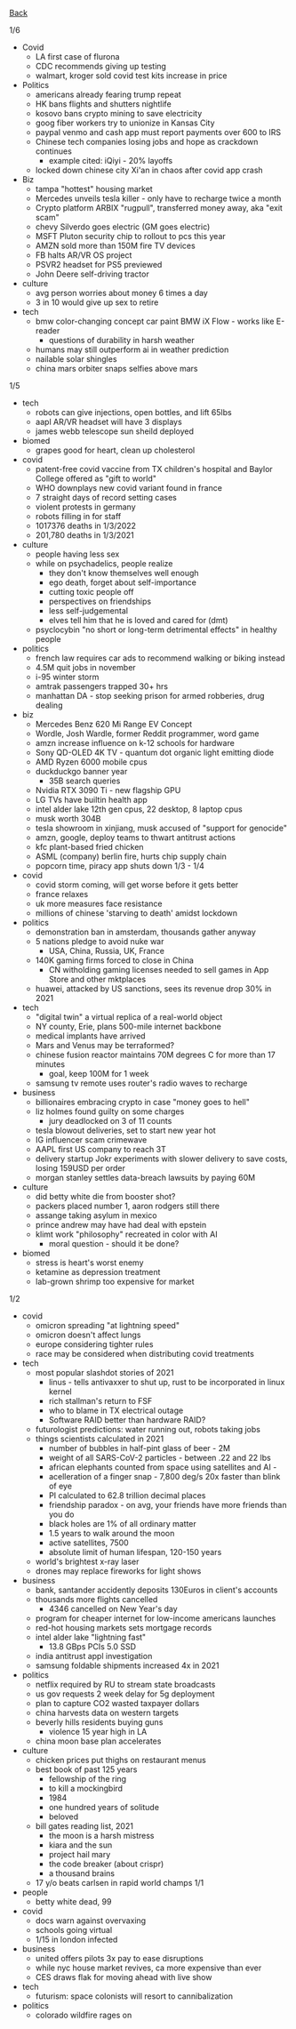 [Back](./index.md)

1/6
- Covid
  - LA first case of flurona
  - CDC recommends giving up testing
  - walmart, kroger sold covid test kits increase in price
- Politics
  - americans already fearing trump repeat
  - HK bans flights and shutters nightlife
  - kosovo bans crypto mining to save electricity
  - goog fiber workers try to unionize in Kansas City
  - paypal venmo and cash app must report payments over 600 to IRS
  - Chinese tech companies losing jobs and hope as crackdown continues
    - example cited: iQiyi - 20% layoffs
  - locked down chinese city Xi'an in chaos after covid app crash
- Biz
  - tampa "hottest" housing market
  - Mercedes unveils tesla killer - only have to recharge twice a month
  - Crypto platform ARBIX "rugpull", transferred money away, aka "exit scam"
  - chevy Silverdo goes electric (GM goes electric)
  - MSFT Pluton security chip to rollout to pcs this year
  - AMZN sold more than 150M fire TV devices
  - FB halts AR/VR OS project
  - PSVR2 headset for PS5 previewed
  - John Deere self-driving tractor
- culture
  - avg person worries about money 6 times a day
  - 3 in 10 would give up sex to retire 
- tech 
  - bmw color-changing concept car paint BMW iX Flow - works like E-reader
    - questions of durability in harsh weather 
  - humans may still outperform ai in weather prediction 
  - nailable solar shingles 
  - china mars orbiter snaps selfies above mars

1/5
- tech
  - robots can give injections, open bottles, and lift 65lbs
  - aapl AR/VR headset will have 3 displays 
  - james webb telescope sun sheild deployed
- biomed
  - grapes good for heart, clean up cholesterol
- covid
  - patent-free covid vaccine from TX children's hospital and Baylor College offered as "gift to world"
  - WHO downplays new covid variant found in france 
  - 7 straight days of record setting cases
  - violent protests in germany
  - robots filling in for staff
  - 1017376 deaths in 1/3/2022
  - 201,780 deaths in 1/3/2021
- culture
  - people having less sex
  - while on psychadelics, people realize
    - they don't know themselves well enough
    - ego death, forget about self-importance
    - cutting toxic people off
    - perspectives on friendships
    - less self-judgemental 
    - elves tell him that he is loved and cared for (dmt)
  - psyclocybin "no short or long-term detrimental effects" in healthy people
- politics
  - french law requires car ads to recommend walking or biking instead
  - 4.5M quit jobs in november
  - i-95 winter storm
  - amtrak passengers trapped 30+ hrs
  - manhattan DA - stop seeking prison for armed robberies, drug dealing
- biz 
  - Mercedes Benz 620 Mi Range EV Concept 
  - Wordle, Josh Wardle, former Reddit programmer, word game
  - amzn increase influence on k-12 schools for hardware
  - Sony QD-OLED 4K TV - quantum dot organic light emitting diode 
  - AMD Ryzen 6000 mobile cpus
  - duckduckgo banner year 
    - 35B search queries
  - Nvidia RTX 3090 Ti - new flagship GPU
  - LG TVs have builtin health app 
  - intel alder lake 12th gen cpus, 22 desktop, 8 laptop cpus
  - musk worth 304B
  - tesla showroom in xinjiang, musk accused of "support for genocide"
  - amzn, google, deploy teams to thwart antitrust actions
  - kfc plant-based fried chicken 
  - ASML (company) berlin fire, hurts chip supply chain
  - popcorn time, piracy app shuts down
1/3 - 1/4
- covid
  - covid storm coming, will get worse before it gets better
  - france relaxes
  - uk more measures face resistance
  - millions of chinese 'starving to death' amidst lockdown
- politics
  - demonstration ban in amsterdam, thousands gather anyway
  - 5 nations pledge to avoid nuke war 
    - USA, China, Russia, UK, France
  - 140K gaming firms forced to close in China
    - CN witholding gaming licenses needed to sell games in App Store and other mktplaces 
  - huawei, attacked by US sanctions, sees its revenue drop 30% in 2021
- tech
  - "digital twin" a virtual replica of a real-world object 
  - NY county, Erie, plans 500-mile internet backbone 
  - medical implants have arrived
  - Mars and Venus may be terraformed?
  - chinese fusion reactor maintains 70M degrees C for more than 17 minutes 
    - goal, keep 100M for 1 week
  - samsung tv remote uses router's radio waves to recharge
- business
  - billionaires embracing crypto in case "money goes to hell"
  - liz holmes found guilty on some charges
    - jury deadlocked on 3 of 11 counts
  - tesla blowout deliveries, set to start new year hot 
  - IG influencer scam crimewave
  - AAPL first US company to reach 3T
  - delivery startup Jokr experiments with slower delivery to save costs, losing 159USD per order
  - morgan stanley settles data-breach lawsuits by paying 60M
- culture 
  - did betty white die from booster shot?
  - packers placed number 1, aaron rodgers still there
  - assange taking asylum in mexico
  - prince andrew may have had deal with epstein 
  - klimt work "philosophy" recreated in color with AI 
    - moral question - should it be done?
- biomed
  - stress is heart's worst enemy 
  - ketamine as depression treatment
  - lab-grown shrimp too expensive for market

1/2
- covid
  - omicron spreading "at lightning speed"
  - omicron doesn't affect lungs
  - europe considering tighter rules
  - race may be considered when distributing covid treatments
- tech
  - most popular slashdot stories of 2021
    - linus - tells antivaxxer to shut up, rust to be incorporated in linux kernel
    - rich stallman's return to FSF
    - who to blame in TX electrical outage
    - Software RAID better than hardware RAID?
  - futurologist predictions: water running out, robots taking jobs
  - things scientists calculated in 2021
    - number of bubbles in half-pint glass of beer - 2M
    - weight of all SARS-CoV-2 particles - between .22 and 22 lbs
    - african elephants counted from space using satellites and AI - 
    - acelleration of a finger snap - 7,800 deg/s 20x faster than blink of eye
    - PI calculated to 62.8 trillion decimal places
    - friendship paradox - on avg, your friends have more friends than you do 
    - black holes are 1% of all ordinary matter 
    - 1.5 years to walk around the moon
    - active satellites, 7500
    - absolute limit of human lifespan, 120-150 years
  - world's brightest x-ray laser
  - drones may replace fireworks for light shows
- business
  - bank, santander accidently deposits 130Euros in client's accounts
  - thousands more flights cancelled
    - 4346 cancelled on New Year's day 
  - program for cheaper internet for low-income americans launches
  - red-hot housing markets sets mortgage records
  - intel alder lake "lightning fast"
    - 13.8 GBps PCIs 5.0 SSD
  - india antitrust appl investigation 
  - samsung foldable shipments increased 4x in 2021
- politics
  - netflix required by RU to stream state broadcasts
  - us gov requests 2 week delay for 5g deployment
  - plan to capture CO2 wasted taxpayer dollars
  - china harvests data on western targets
  - beverly hills residents buying guns
    - violence 15 year high in LA
  - china moon base plan accelerates
- culture
  - chicken prices put thighs on restaurant menus
  - best book of past 125 years
    - fellowship of the ring
    - to kill a mockingbird
    - 1984
    - one hundred years of solitude
    - beloved
  - bill gates reading list, 2021
    - the moon is a harsh mistress
    - kiara and the sun
    - project hail mary 
    - the code breaker (about crispr)
    - a thousand brains
  - 17 y/o beats carlsen in rapid world champs
1/1
- people
  - betty white dead, 99
- covid
  - docs warn against overvaxing
  - schools going virtual
  - 1/15 in london infected 
- business
  - united offers pilots 3x pay to ease disruptions
  - while nyc house market revives, ca more expensive than ever
  - CES draws flak for moving ahead with live show
- tech 
  - futurism: space colonists will resort to cannibalization 
- politics
  - colorado wildfire rages on

